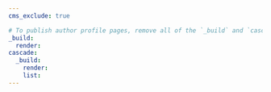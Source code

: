 ```yaml
---
cms_exclude: true

# To publish author profile pages, remove all of the `_build` and `cascade` settings below.
_build:
  render:  
cascade:
  _build:
    render:  
    list:  
---
```

